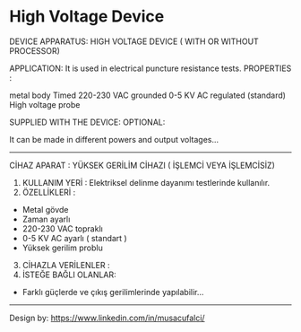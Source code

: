 # High Voltage Device

DEVICE APPARATUS: HIGH VOLTAGE DEVICE ( WITH OR WITHOUT PROCESSOR)

APPLICATION: It is used in electrical puncture resistance tests.
PROPERTIES :

metal body
Timed
220-230 VAC grounded
0-5 KV AC regulated (standard)
High voltage probe

SUPPLIED WITH THE DEVICE:
OPTIONAL:

It can be made in different powers and output voltages...


____________________________________________________________________________________________________________________________________________________________________     

CİHAZ APARAT :  YÜKSEK GERİLİM CİHAZI ( İŞLEMCİ VEYA İŞLEMCİSİZ)

1) KULLANIM YERİ : Elektriksel delinme dayanımı testlerinde kullanılır. 
2) ÖZELLİKLERİ : 
- Metal gövde 
- Zaman ayarlı 
- 220-230 VAC topraklı 
- 0-5 KV AC ayarlı ( standart ) 
- Yüksek gerilim problu 
3) CİHAZLA VERİLENLER : 
4) İSTEĞE BAĞLI OLANLAR:

- Farklı güçlerde ve çıkış gerilimlerinde yapılabilir...

____________________________________________________________________________________________________________________________________________________________________


Design by: https://www.linkedin.com/in/musacufalci/
